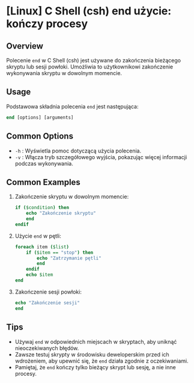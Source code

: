 # [Linux] C Shell (csh) end użycie: kończy procesy

## Overview
Polecenie `end` w C Shell (csh) jest używane do zakończenia bieżącego skryptu lub sesji powłoki. Umożliwia to użytkownikowi zakończenie wykonywania skryptu w dowolnym momencie.

## Usage
Podstawowa składnia polecenia `end` jest następująca:

```csh
end [options] [arguments]
```

## Common Options
- `-h` : Wyświetla pomoc dotyczącą użycia polecenia.
- `-v` : Włącza tryb szczegółowego wyjścia, pokazując więcej informacji podczas wykonywania.

## Common Examples
1. Zakończenie skryptu w dowolnym momencie:
   ```csh
   if ($condition) then
       echo "Zakończenie skryptu"
       end
   endif
   ```

2. Użycie `end` w pętli:
   ```csh
   foreach item ($list)
       if ($item == "stop") then
           echo "Zatrzymanie pętli"
           end
       endif
       echo $item
   end
   ```

3. Zakończenie sesji powłoki:
   ```csh
   echo "Zakończenie sesji"
   end
   ```

## Tips
- Używaj `end` w odpowiednich miejscach w skryptach, aby uniknąć nieoczekiwanych błędów.
- Zawsze testuj skrypty w środowisku deweloperskim przed ich wdrożeniem, aby upewnić się, że `end` działa zgodnie z oczekiwaniami.
- Pamiętaj, że `end` kończy tylko bieżący skrypt lub sesję, a nie inne procesy.